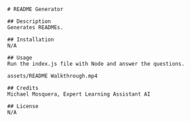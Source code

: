 
    # README Generator

    ## Description
    Generates READMEs.

    ## Installation
    N/A

    ## Usage
    Run the index.js file with Node and answer the questions.

    assets/README Walkthrough.mp4

    ## Credits
    Michael Mosquera, Expert Learning Assistant AI

    ## License
    N/A
    